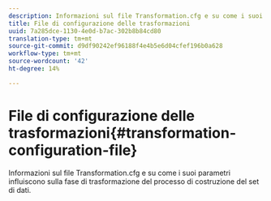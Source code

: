 ```yaml
---
description: Informazioni sul file Transformation.cfg e su come i suoi parametri influiscono sulla fase di trasformazione del processo di costruzione del set di dati.
title: File di configurazione delle trasformazioni
uuid: 7a285dce-1130-4e0d-b7ac-302b8b84cd80
translation-type: tm+mt
source-git-commit: d9df90242ef96188f4e4b5e6d04cfef196b0a628
workflow-type: tm+mt
source-wordcount: '42'
ht-degree: 14%

---
```



# File di configurazione delle trasformazioni{#transformation-configuration-file}

Informazioni sul file Transformation.cfg e su come i suoi parametri influiscono sulla fase di trasformazione del processo di costruzione del set di dati.


